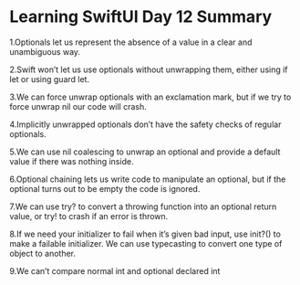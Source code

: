 # Learning SwiftUI Day 12 Summary


1.Optionals let us represent the absence of a value in a clear and unambiguous way.

2.Swift won’t let us use optionals without unwrapping them, either using if let or using guard let.

3.We can force unwrap optionals with an exclamation mark, but if we try to force unwrap nil our code will crash.

4.Implicitly unwrapped optionals don’t have the safety checks of regular optionals.

5.We can use nil coalescing to unwrap an optional and provide a default value if there was nothing inside.

6.Optional chaining lets us write code to manipulate an optional, but if the optional turns out to be empty the code is ignored.

7.We can use try? to convert a throwing function into an optional return value, or try! to crash if an error is thrown.

8.If we need your initializer to fail when it’s given bad input, use init?() to make a failable initializer.
We can use typecasting to convert one type of object to another.

9.We can’t compare normal int and optional declared int
